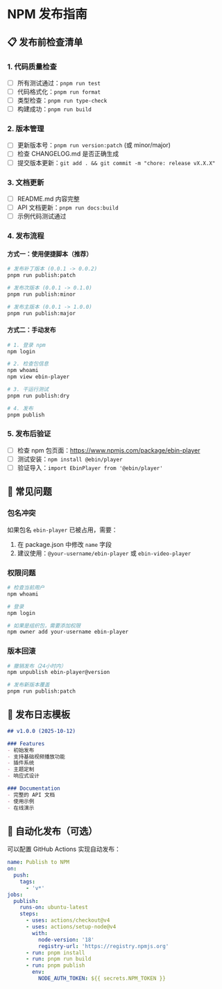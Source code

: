 # NPM 发布指南

## 📋 发布前检查清单

### 1. 代码质量检查
- [ ] 所有测试通过：`pnpm run test`
- [ ] 代码格式化：`pnpm run format`
- [ ] 类型检查：`pnpm run type-check`
- [ ] 构建成功：`pnpm run build`

### 2. 版本管理
- [ ] 更新版本号：`pnpm run version:patch` (或 minor/major)
- [ ] 检查 CHANGELOG.md 是否正确生成
- [ ] 提交版本更新：`git add . && git commit -m "chore: release vX.X.X"`

### 3. 文档更新
- [ ] README.md 内容完整
- [ ] API 文档更新：`pnpm run docs:build`
- [ ] 示例代码测试通过

### 4. 发布流程

#### 方式一：使用便捷脚本（推荐）
```bash
# 发布补丁版本 (0.0.1 -> 0.0.2)
pnpm run publish:patch

# 发布次版本 (0.0.1 -> 0.1.0)
pnpm run publish:minor

# 发布主版本 (0.0.1 -> 1.0.0)
pnpm run publish:major
```

#### 方式二：手动发布
```bash
# 1. 登录 npm
npm login

# 2. 检查包信息
npm whoami
npm view ebin-player

# 3. 干运行测试
pnpm run publish:dry

# 4. 发布
pnpm publish
```

### 5. 发布后验证
- [ ] 检查 npm 包页面：https://www.npmjs.com/package/ebin-player
- [ ] 测试安装：`npm install @ebin/player`
- [ ] 验证导入：`import EbinPlayer from '@ebin/player'`

## 🔧 常见问题

### 包名冲突
如果包名 `ebin-player` 已被占用，需要：
1. 在 package.json 中修改 `name` 字段
2. 建议使用：`@your-username/ebin-player` 或 `ebin-video-player`

### 权限问题
```bash
# 检查当前用户
npm whoami

# 登录
npm login

# 如果是组织包，需要添加权限
npm owner add your-username ebin-player
```

### 版本回滚
```bash
# 撤销发布（24小时内）
npm unpublish ebin-player@version

# 发布新版本覆盖
pnpm run publish:patch
```

## 📝 发布日志模板

```markdown
## v1.0.0 (2025-10-12)

### Features
- 初始发布
- 支持基础视频播放功能
- 插件系统
- 主题定制
- 响应式设计

### Documentation
- 完整的 API 文档
- 使用示例
- 在线演示
```

## 🚀 自动化发布（可选）

可以配置 GitHub Actions 实现自动发布：

```yaml
name: Publish to NPM
on:
  push:
    tags:
      - 'v*'
jobs:
  publish:
    runs-on: ubuntu-latest
    steps:
      - uses: actions/checkout@v4
      - uses: actions/setup-node@v4
        with:
          node-version: '18'
          registry-url: 'https://registry.npmjs.org'
      - run: pnpm install
      - run: pnpm run build
      - run: pnpm publish
        env:
          NODE_AUTH_TOKEN: ${{ secrets.NPM_TOKEN }}
```
